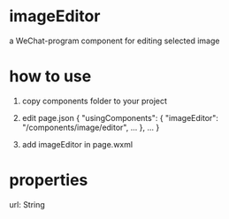 # imageEditor
a WeChat-program component for editing selected image

# how to use
1. copy components folder to your project

2. edit page.json
{
  "usingComponents": {
    "imageEditor": "/components/image/editor",
    ...
  },
  ...
}

3. add imageEditor in page.wxml
<imageEditor url="imageUrl"/>

# properties
url: String
